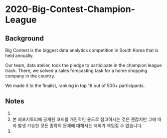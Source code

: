 # 2020-Big-Contest-Champion-League

## Background

Big Contest is the biggest data analytics competition in South Korea that is held annually.

Our team, data atelier, took the pledge to participate in the champion league track. There, we solved a sales forecasting task for a home shopping company in the country. 

We made it to the finalist, ranking in top 16 out of 500+ participants. 



## Notes
1. 
2. 본 레포지토리에 공개된 코드를 개인적인 용도로 참고하시는 것은 괜찮지만 그에 따라 발생 가능한 모든 종류의 문제에 대해서는 저희가 책임질 수 없습니다. 
3. 
